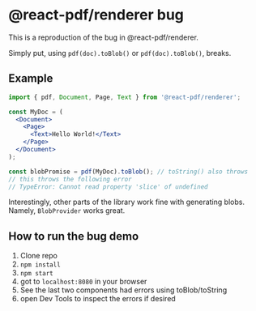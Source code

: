 # @react-pdf/renderer bug

This is a reproduction of the bug in @react-pdf/renderer.

Simply put, using `pdf(doc).toBlob()` or `pdf(doc).toBlob()`, breaks.

## Example

```jsx
import { pdf, Document, Page, Text } from '@react-pdf/renderer';

const MyDoc = (
  <Document>
    <Page>
      <Text>Hello World!</Text>
    </Page>
  </Document>
);

const blobPromise = pdf(MyDoc).toBlob(); // toString() also throws
// this throws the following error
// TypeError: Cannot read property 'slice' of undefined
```

Interestingly, other parts of the library work fine with generating blobs.
Namely, `BlobProvider` works great.

## How to run the bug demo

1. Clone repo
2. `npm install`
3. `npm start`
4. got to `localhost:8080` in your browser
5. See the last two components had errors using toBlob/toString
6. open Dev Tools to inspect the errors if desired
